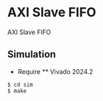 # AXI Slave FIFO

AXI Slave FIFO

## Simulation

* Require
** Vivado 2024.2

```
$ cd sim
$ make
```

